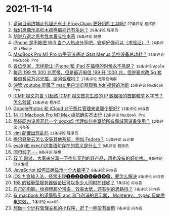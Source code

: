 # 2021-11-14

1. [请问目前终端走代理还有比 ProxyChain 更好用的工具吗?](https://www.v2ex.com/t/815289) `27条评论` `程序员`
1. [我们离像乐高积木那样编程还有多远？](https://www.v2ex.com/t/815228) `26条评论` `程序员`
1. [胡说八道之思考性本善与性本恶](https://www.v2ex.com/t/815248) `26条评论` `随想`
1. [iPhone 是不能把 Wifi 当个人热点分享吧，安卓好像可以（求验证）？](https://www.v2ex.com/t/815295) `26条评论` `iPhone`
1. [MacBook Pro M1 Pro 似乎无法通过 iStat Menus 监控设备总功耗？](https://www.v2ex.com/t/815264) `21条评论` `MacBook Pro`
1. [各位专家，怎样能让 iPhone 和 iPad 在插电的时候永不息屏？](https://www.v2ex.com/t/815227) `18条评论` `Apple`
1. [每月 199 包 300 兆宽带，但是最近电信 199 升 1000 兆，但是要求改 5g 套餐自费买万兆光猫，请问合理吗？](https://www.v2ex.com/t/815231) `17条评论` `宽带症候群`
1. [油管 youtube 屏蔽了 mac 用户浏览器观看 hdr 视频的功能](https://www.v2ex.com/t/815311) `15条评论` `MacBook Pro`
1. [ICMP 报文包含 引起该 ICMP 报文首次生成的 IP 数据报的首部和前 8 字节？怎么验证](https://www.v2ex.com/t/815287) `15条评论` `程序员`
1. [GooglePhotos 和 iCloud 对于照片管理来说哪个更好?](https://www.v2ex.com/t/815239) `13条评论` `问与答`
1. [14 寸 Macbook Pro M1 Max 续航确实不太行](https://www.v2ex.com/t/815283) `12条评论` `MacBook Pro`
1. [局域网内设置开启一个 socks5 代理如何共享给所有局域网设备使用？](https://www.v2ex.com/t/815252) `12条评论` `问与答`
1. [vim 配置出现乱码](https://www.v2ex.com/t/815308) `11条评论` `程序员`
1. [腾讯轻量云怎么安装其他系统，例如 Fedora？](https://www.v2ex.com/t/815277) `11条评论` `云计算`
1. [eval()和 exec()这类语句存在的意义是什么？](https://www.v2ex.com/t/815305) `9条评论` `程序员`
1. [回归线下 - -](https://www.v2ex.com/t/815293) `9条评论` `随想`
1. [双 11 刚过，大家来分享一下往年买到的好产品，再也没有的好价格。](https://www.v2ex.com/t/815271) `9条评论` `分享发现`
1. [JavaScript 如何正确显示一个大数字？](https://www.v2ex.com/t/815255) `8条评论` `问与答`
1. [iOS 九宫输入法，经常出现❶❷❸❹❺❻❼❽❾❿，要怎么解决](https://www.v2ex.com/t/815243) `8条评论` `问与答`
1. [198 的轻量型服务器做论坛可以多少人同时在线呢？](https://www.v2ex.com/t/815291) `7条评论` `问与答`
1. [自己的电脑，给视频超分辨率，效率太低，还有别的思路吗？](https://www.v2ex.com/t/815290) `7条评论` `问与答`
1. [有 macbook 的谨慎购买 aoc 和飞利浦的显示器， Monterey， typec 反向供电失效。](https://www.v2ex.com/t/815286) `7条评论` `macOS`
1. [想做一个远程管理主机的小程序，逛了一圈没有案例](https://www.v2ex.com/t/815269) `7条评论` `问与答`
